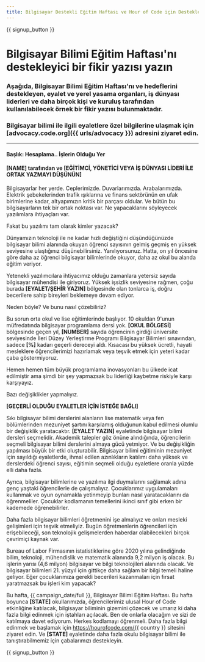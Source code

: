 ```yaml
---
title: Bilgisayar Destekli Eğitim Haftası ve Hour of Code için Destekleyici Örnek Fikir Yazısı
---
```


{{ signup_button }}

# Bilgisayar Bilimi Eğitim Haftası'nı destekleyici bir fikir yazısı yazın

### Aşağıda, Bilgisayar Bilimi Eğitim Haftası'nı ve hedeflerini destekleyen, eyalet ve yerel yasama organları, iş dünyası liderleri ve daha birçok kişi ve kuruluş tarafından kullanılabilecek örnek bir fikir yazısı bulunmaktadır.

### Bilgisayar bilimi ile ilgili eyaletlere özel bilgilerine ulaşmak için [advocacy.code.org]({{ urls/advocacy }}) adresini ziyaret edin.

* * *

#### Başlık: Hesaplama.. İşlerin Olduğu Yer

#### [NAME] tarafından ve [EĞİTİMCİ, YÖNETİCİ VEYA İŞ DÜNYASI LİDERİ İLE ORTAK YAZMAYI DÜŞÜNÜN]

Bilgisayarlar her yerde. Ceplerimizde. Duvarlarımızda. Arabalarımızda. Elektrik şebekelerinden trafik ışıklarına ve finans sektörünün en ufak birimlerine kadar, altyapımızın kritik bir parçası oldular. Ve bütün bu bilgisayarların tek bir ortak noktası var. Ne yapacaklarını söyleyecek yazılımlara ihtiyaçları var.

Fakat bu yazılımı tam olarak kimler yazacak?

Dünyamızın teknoloji ile ne kadar hızlı değiştiğini düşündüğünüzde bilgisayar bilimi alanında okuyan öğrenci sayısının gelmiş geçmiş en yüksek seviyesine ulaştığınız düşünebilirsiniz. Yanılıyorsunuz. Hatta, on yıl öncesine göre daha az öğrenci bilgisayar bilimlerinde okuyor, daha az okul bu alanda eğitim veriyor.

Yetenekli yazılımcılara ihtiyacımız olduğu zamanlara yetersiz sayıda bilgisayar mühendisi ile giriyoruz. Yüksek işsizlik seviyesine rağmen, çoğu burada **[EYALET/ŞEHİR YAZIN]** bölgesinde olan tonlarca iş, doğru becerilere sahip bireyleri beklemeye devam ediyor.

Neden böyle? Ve bunu nasıl çözebiliriz?

Bu sorun orta okul ve lise eğitimlerinde başlıyor. 10 okuldan 9'unun müfredatında bilgisayar programlama dersi yok. **[OKUL BÖLGESİ]** bölgesinde geçen yıl, **[NUMBER]** sayıda öğrencinin girdiği üniversite seviyesinde İleri Düzey Yerleştirme Programı Bilgisayar Bilimleri sınavından, sadece **[%]** kadarı geçerli dereceyi aldı. Kısacası bu yüksek ücretli, hayati mesleklere öğrencilerimizi hazırlamak veya teşvik etmek için yeteri kadar çaba göstermiyoruz.

Hemen hemen tüm büyük programlama inovasyonları bu ülkede icat edilmiştir ama şimdi bir şey yapmazsak bu liderliği kaybetme riskiyle karşı karşıyayız.

Bazı değişiklikler yapmalıyız.

**[GEÇERLİ OLDUĞU EYALETLER İÇİN İSTEĞE BAĞLI]**

Sıkı bilgisayar bilimi derslerini alanların lise matematik veya fen bölümlerinden mezuniyet şartını karşılamış olduğunun kabul edilmesi olumlu bir değişiklik yaratacaktır. **[EYALET YAZIN]** eyaletinde bilgisayar bilimi dersleri seçmelidir. Akademik talepler göz önüne alındığında, öğrencilerin seçmeli bilgisayar bilimi derslerini almaya gücü yetmiyor. Ve bu değişikliğin yapılması büyük bir etki oluşturabilir. Bilgisayar bilimi eğitiminin mezuniyet için sayıldığı eyaletlerde, ihmal edilen azınlıkların katılımı daha yüksek ve derslerdeki öğrenci sayısı, eğitimin seçmeli olduğu eyaletlere oranla yüzde elli daha fazla.

Ayrıca, bilgisayar bilimlerine ve yazılıma ilgi duymalarını sağlamak adına genç yaştaki öğrencilerle de çalışmalıyız. Çocuklarımız uygulamaları kullanmak ve oyun oynamakla yetinmeyip bunları nasıl yaratacaklarını da öğrenmeliler. Çocuklar kodlamanın temellerini ikinci sınıf gibi erken bir kademede öğrenebilirler. 

Daha fazla bilgisayar bilimleri öğretmenini işe almalıyız ve onları mesleki gelişimleri için teşvik etmeliyiz. Bugün öğretmenlerin öğrencileri için erişebileceği, son teknolojik gelişmelerden haberdar olabilecekleri birçok çevrimiçi kaynak var.

Bureau of Labor Firmasının istatistiklerine göre 2020 yılına gelindiğinde bilim, teknoloji, mühendislik ve matematik alanında 9,2 milyon iş olacak. Bu işlerin yarısı (4,6 milyon) bilgisayar ve bilgi teknolojileri alanında olacak. Ve bilgisayar bilimleri 21. yüzyıl için gittikçe daha sağlam bir bilgi temeli haline geliyor. Eğer çocuklarımıza gerekli becerileri kazanmaları için fırsat yaratmazsak bu işleri kim yapacak?

Bu hafta, {{ campaign_date/full }}, Bilgisayar Bilimi Eğitim Haftası. Bu hafta boyunca **[STATE]** okullarımızda, öğrencilerimiz ulusal Hour of Code etkinliğine katılacak, bilgisayar biliminin gizemini çözecek ve umarız ki daha fazla bilgi edinmek için iştahları açılacak. Ben de onlarla olacağım ve sizi de katılmaya davet ediyorum. Herkes kodlamayı öğrenmeli. Daha fazla bilgi edinmek ve başlamak için https://hourofcode.com/{{ country }} sitesini ziyaret edin. Ve **[STATE]** eyaletinde daha fazla okulu bilgisayar bilimi ile tanıştırabilmemiz için çabalarımızı destekleyin.

{{ signup_button }}